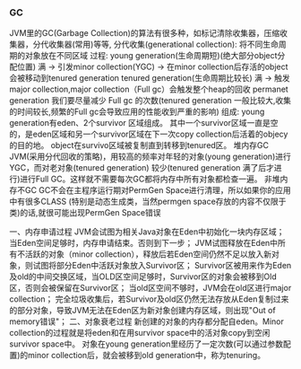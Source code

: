 ### GC
JVM里的GC(Garbage Collection)的算法有很多种，如标记清除收集器，压缩收集器，分代收集器(常用)等等,
    分代收集(generational collection): 将不同生命周期的对象放在不同区域
       过程:
            young generation(生命周期短)(绝大部分object分配位置)
                满  -> 引发minor collection(YGC) -> 在minor collection后存活的object会被移动到tenured generation
            tenured generation(生命周期比较长)
                满  -> 触发major collection,major collection（Full gc）会触发整个heap的回收
            permanet generation
       我们要尽量减少 Full gc 的次数(tenured generation 一般比较大,收集的时间较长,频繁的Full gc会导致应用的性能收到严重的影响)
       组成:
            young generation有eden、2个survivor 区域组成。
            其中一个survivor区域一直是空的，是eden区域和另一个survivor区域在下一次copy collection后活着的objecy的目的地。
            object在survivo区域被复制直到转移到tenured区。
堆内存GC
       JVM(采用分代回收的策略)，用较高的频率对年轻的对象(young generation)进行YGC，而对老对象(tenured generation)
       较少(tenured generation 满了后才进行)进行Full GC。这样就不需要每次GC都将内存中所有对象都检查一遍。
非堆内存不GC
      GC不会在主程序运行期对PermGen Space进行清理，所以如果你的应用中有很多CLASS
      (特别是动态生成类，当然permgen space存放的内容不仅限于类)的话,就很可能出现PermGen Space错误

一、内存申请过程
    JVM会试图为相关Java对象在Eden中初始化一块内存区域；
    当Eden空间足够时，内存申请结束。否则到下一步；
    JVM试图释放在Eden中所有不活跃的对象（minor collection），释放后若Eden空间仍然不足以放入新对象，则试图将部分Eden中活跃对象放入Survivor区；
    Survivor区被用来作为Eden及old的中间交换区域，当OLD区空间足够时，Survivor区的对象会被移到Old区，否则会被保留在Survivor区；
    当old区空间不够时，JVM会在old区进行major collection；
    完全垃圾收集后，若Survivor及old区仍然无法存放从Eden复制过来的部分对象，导致JVM无法在Eden区为新对象创建内存区域，则出现"Out of memory错误"；
二、对象衰老过程
    新创建的对象的内存都分配自eden。Minor collection的过程就是将eden和在用survivor space中的活对象copy到空闲survivor space中。
    对象在young generation里经历了一定次数(可以通过参数配置)的minor collection后，就会被移到old generation中，称为tenuring。